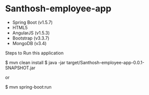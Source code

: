 # Santhosh-employee-app


* Spring Boot (v1.5.7)
* HTML5
* AngularJS (v1.5.3)
* Bootstrap (v3.3.7)
* MongoDB  (v3.4)

Steps to Run this application

$ mvn clean install
$ java -jar target/Santhosh-employee-app-0.0.1-SNAPSHOT.jar

or

$ mvn spring-boot:run